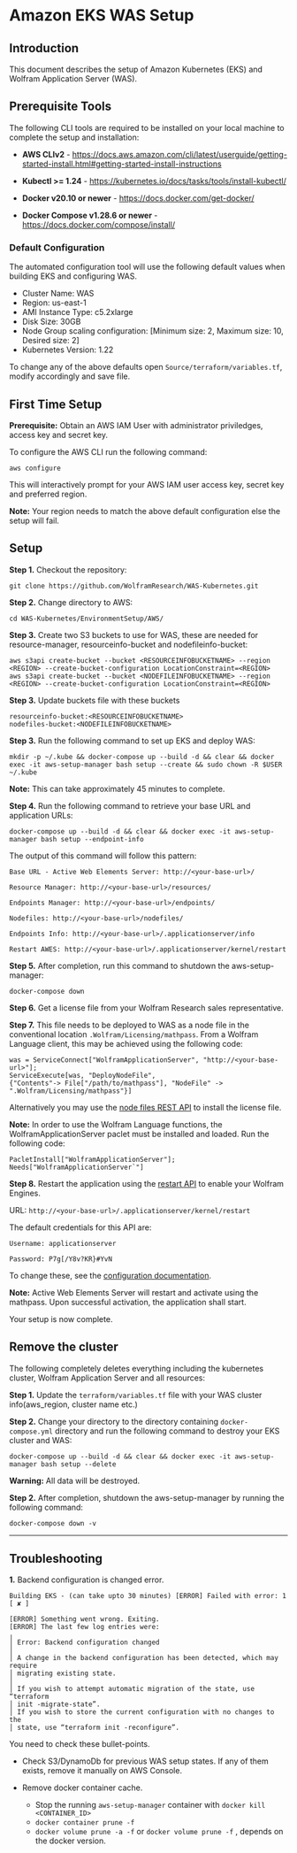 # Amazon EKS WAS Setup

## Introduction

This document describes the setup of Amazon Kubernetes (EKS) and Wolfram Application Server (WAS).


## Prerequisite Tools

The following CLI tools are required to be installed on your local machine to complete the setup and installation:

* **AWS CLIv2** - https://docs.aws.amazon.com/cli/latest/userguide/getting-started-install.html#getting-started-install-instructions

* **Kubectl >= 1.24** - https://kubernetes.io/docs/tasks/tools/install-kubectl/

* **Docker v20.10 or newer** - https://docs.docker.com/get-docker/

* **Docker Compose  v1.28.6 or newer** - https://docs.docker.com/compose/install/


### Default Configuration
The automated configuration tool will use the following default values when building EKS and configuring WAS.

* Cluster Name: WAS
* Region: us-east-1
* AMI Instance Type: c5.2xlarge
* Disk Size: 30GB
* Node Group scaling configuration: [Minimum size: 2, Maximum size: 10, Desired size: 2]
* Kubernetes Version: 1.22

To change any of the above defaults open `Source/terraform/variables.tf`, modify accordingly and save file.


## First Time Setup

**Prerequisite:** Obtain an AWS IAM User with administrator priviledges, access key and secret key.

To configure the AWS CLI run the following command:

	aws configure

This will interactively prompt for your AWS IAM user access key, secret key and preferred region. 

**Note:** Your region needs to match the above default configuration else the setup will fail.

## Setup

**Step 1.** Checkout the repository:

	git clone https://github.com/WolframResearch/WAS-Kubernetes.git

**Step 2.** Change directory to AWS:

	cd WAS-Kubernetes/EnvironmentSetup/AWS/

**Step 3.** Create two S3 buckets to use for WAS, these are needed for resource-manager, resourceinfo-bucket and nodefileinfo-bucket:

	aws s3api create-bucket --bucket <RESOURCEINFOBUCKETNAME> --region <REGION> --create-bucket-configuration LocationConstraint=<REGION>
	aws s3api create-bucket --bucket <NODEFILEINFOBUCKETNAME> --region <REGION> --create-bucket-configuration LocationConstraint=<REGION>

**Step 3.** Update buckets file with these buckets

	resourceinfo-bucket:<RESOURCEINFOBUCKETNAME>
	nodefiles-bucket:<NODEFILEINFOBUCKETNAME>


**Step 3.** Run the following command to set up EKS and deploy WAS:

	mkdir -p ~/.kube && docker-compose up --build -d && clear && docker exec -it aws-setup-manager bash setup --create && sudo chown -R $USER ~/.kube

**Note:** This can take approximately 45 minutes to complete.


**Step 4.** Run the following command to retrieve your base URL and application URLs:

	docker-compose up --build -d && clear && docker exec -it aws-setup-manager bash setup --endpoint-info


The output of this command will follow this pattern:
	
	Base URL - Active Web Elements Server: http://<your-base-url>/
	
	Resource Manager: http://<your-base-url>/resources/
	
	Endpoints Manager: http://<your-base-url>/endpoints/
	
	Nodefiles: http://<your-base-url>/nodefiles/
	
	Endpoints Info: http://<your-base-url>/.applicationserver/info
	
	Restart AWES: http://<your-base-url>/.applicationserver/kernel/restart



**Step 5.** After completion, run this command to shutdown the aws-setup-manager:

	docker-compose down


**Step 6.** Get a license file from your Wolfram Research sales representative.


**Step 7.** This file needs to be deployed to WAS as a node file in the conventional location `.Wolfram/Licensing/mathpass`. From a Wolfram Language client, this may be achieved using the following code: 

    was = ServiceConnect["WolframApplicationServer", "http://<your-base-url>"];
    ServiceExecute[was, "DeployNodeFile",
    {"Contents"-> File["/path/to/mathpass"], "NodeFile" -> ".Wolfram/Licensing/mathpass"}]


Alternatively you may use the [node files REST API](../../Documentation/API/NodeFilesManager.md) to install the license file.

**Note:** In order to use the Wolfram Language functions, the WolframApplicationServer paclet must be installed and loaded. Run the following code:

    PacletInstall["WolframApplicationServer"];
    Needs["WolframApplicationServer`"]

**Step 8.** Restart the application using the [restart API](../../Documentation/API/Utilities.md) to enable your Wolfram Engines.

URL: `http://<your-base-url>/.applicationserver/kernel/restart`
	
The default credentials for this API are: 
	
	Username: applicationserver
	
	Password: P7g[/Y8v?KR}#YvN


To change these, see the [configuration documentation](../../Configuration.md).

**Note:** Active Web Elements Server will restart and activate using the mathpass. Upon successful activation, the application shall start. 

Your setup is now complete.


## Remove the cluster

The following completely deletes everything including the kubernetes cluster, Wolfram Application Server and all resources:

**Step 1.** Update the `terraform/variables.tf` file with your WAS cluster info(aws_region, cluster name etc.)

**Step 2.** Change your directory to the directory containing `docker-compose.yml` directory and run the following command to destroy your EKS cluster and WAS:

	docker-compose up --build -d && clear && docker exec -it aws-setup-manager bash setup --delete

**Warning:** All data will be destroyed.

**Step 2.** After completion, shutdown the aws-setup-manager by running the following command:

	docker-compose down	-v

---

## Troubleshooting

**1.** Backend configuration is changed error.
```
Building EKS - (can take upto 30 minutes) [ERROR] Failed with error: 1
[ ✘ ]

[ERROR] Something went wrong. Exiting.
[ERROR] The last few log entries were:
╷
│ Error: Backend configuration changed
│
│ A change in the backend configuration has been detected, which may require
│ migrating existing state.
│
│ If you wish to attempt automatic migration of the state, use “terraform
│ init -migrate-state”.
│ If you wish to store the current configuration with no changes to the
│ state, use “terraform init -reconfigure”.
```

You need to check these bullet-points.

* Check S3/DynamoDb for previous WAS setup states. If any of them exists, remove it manually on AWS Console.

  

* Remove docker container cache.

  * Stop the running `aws-setup-manager` container with `docker kill <CONTAINER_ID>`
  * `docker container prune -f`
  * `docker volume prune -a -f` or `docker volume prune -f` , depends on the docker version.
